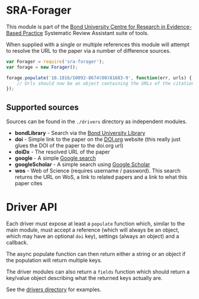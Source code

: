 SRA-Forager
===========
This module is part of the [Bond University Centre for Research in Evidence-Based Practice](https://github.com/CREBP) Systematic Review Assistant suite of tools.

When supplied with a single or multiple references this module will attempt to resolve the URL to the paper via a number of difference sources.


```javascript
var Forager = require('sra-forager');
var forage = new Forager();

forage.populate('10.1016/S0092-8674(00)81683-9', function(err, urls) {
	// Urls should now be an object containing the URLs of the citations from various databases
});
```


Supported sources
-----------------
Sources can be found in the `./drivers` directory as independent modules.

* **bondLibrary** - Search via the [Bond University Library](https://library.bond.edu.au)
* **doi** - Simple link to the paper on the [DOI.org](http://www.doi.org) website (this really just glues the DOI of the paper to the doi.org url)
* **doiDx** - The resolved URL of the paper
* **google** - A simple [Google search](https://google.com)
* **googleScholar** - A simple search using [Google Scholar](https://scholar.google.com)
* **wos** - Web of Science (requires username / password). This search returns the URL on WoS, a link to related papers and a link to what this paper cites


Driver API
==========
Each driver must expose at least a `populate` function which, similar to the main module, must accept a reference (which will always be an object, which may have an optional `doi` key), settings (always an object) and a callback.

The async populate function can then return either a string or an object if the population will return multiple keys.

The driver modules can also return a `fields` function which should return a key/value object describing what the returned keys actually are.

See the [drivers directory](./drivers) for examples.
